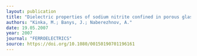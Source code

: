 ```yaml
---
layout: publication
title: "Dielectric properties of sodium nitrite confined in porous glass"
authors: "Kinka, M.; Banys, J.; Naberezhnov, A."
date: 19.05.2007
year: 2007
journal: "FERROELECTRICS"
source: https://doi.org/10.1080/00150190701196161
---
```

